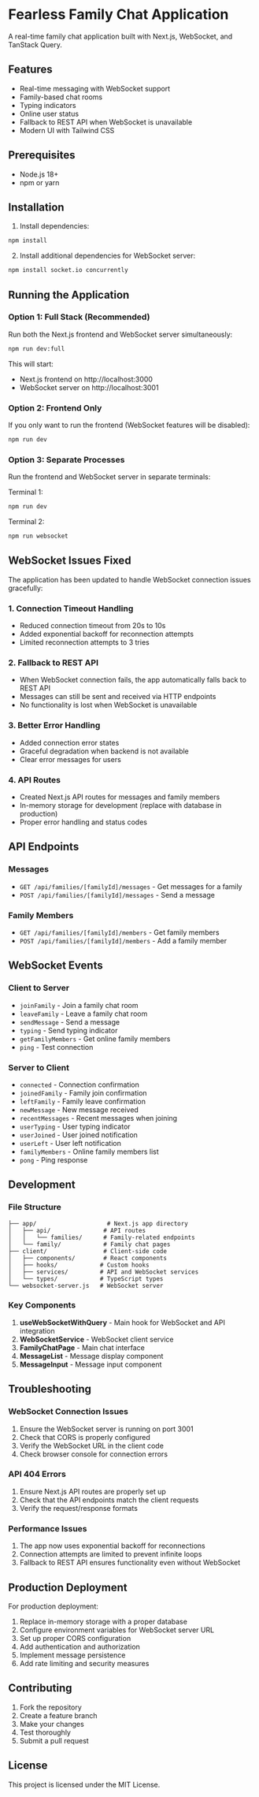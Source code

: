 # Fearless Family Chat Application

A real-time family chat application built with Next.js, WebSocket, and TanStack Query.

## Features

- Real-time messaging with WebSocket support
- Family-based chat rooms
- Typing indicators
- Online user status
- Fallback to REST API when WebSocket is unavailable
- Modern UI with Tailwind CSS

## Prerequisites

- Node.js 18+
- npm or yarn

## Installation

1. Install dependencies:

```bash
npm install
```

2. Install additional dependencies for WebSocket server:

```bash
npm install socket.io concurrently
```

## Running the Application

### Option 1: Full Stack (Recommended)

Run both the Next.js frontend and WebSocket server simultaneously:

```bash
npm run dev:full
```

This will start:

- Next.js frontend on http://localhost:3000
- WebSocket server on http://localhost:3001

### Option 2: Frontend Only

If you only want to run the frontend (WebSocket features will be disabled):

```bash
npm run dev
```

### Option 3: Separate Processes

Run the frontend and WebSocket server in separate terminals:

Terminal 1:

```bash
npm run dev
```

Terminal 2:

```bash
npm run websocket
```

## WebSocket Issues Fixed

The application has been updated to handle WebSocket connection issues gracefully:

### 1. **Connection Timeout Handling**

- Reduced connection timeout from 20s to 10s
- Added exponential backoff for reconnection attempts
- Limited reconnection attempts to 3 tries

### 2. **Fallback to REST API**

- When WebSocket connection fails, the app automatically falls back to REST API
- Messages can still be sent and received via HTTP endpoints
- No functionality is lost when WebSocket is unavailable

### 3. **Better Error Handling**

- Added connection error states
- Graceful degradation when backend is not available
- Clear error messages for users

### 4. **API Routes**

- Created Next.js API routes for messages and family members
- In-memory storage for development (replace with database in production)
- Proper error handling and status codes

## API Endpoints

### Messages

- `GET /api/families/[familyId]/messages` - Get messages for a family
- `POST /api/families/[familyId]/messages` - Send a message

### Family Members

- `GET /api/families/[familyId]/members` - Get family members
- `POST /api/families/[familyId]/members` - Add a family member

## WebSocket Events

### Client to Server

- `joinFamily` - Join a family chat room
- `leaveFamily` - Leave a family chat room
- `sendMessage` - Send a message
- `typing` - Send typing indicator
- `getFamilyMembers` - Get online family members
- `ping` - Test connection

### Server to Client

- `connected` - Connection confirmation
- `joinedFamily` - Family join confirmation
- `leftFamily` - Family leave confirmation
- `newMessage` - New message received
- `recentMessages` - Recent messages when joining
- `userTyping` - User typing indicator
- `userJoined` - User joined notification
- `userLeft` - User left notification
- `familyMembers` - Online family members list
- `pong` - Ping response

## Development

### File Structure

```
├── app/                    # Next.js app directory
│   ├── api/               # API routes
│   │   └── families/      # Family-related endpoints
│   └── family/            # Family chat pages
├── client/                # Client-side code
│   ├── components/        # React components
│   ├── hooks/            # Custom hooks
│   ├── services/         # API and WebSocket services
│   └── types/            # TypeScript types
└── websocket-server.js   # WebSocket server
```

### Key Components

1. **useWebSocketWithQuery** - Main hook for WebSocket and API integration
2. **WebSocketService** - WebSocket client service
3. **FamilyChatPage** - Main chat interface
4. **MessageList** - Message display component
5. **MessageInput** - Message input component

## Troubleshooting

### WebSocket Connection Issues

1. Ensure the WebSocket server is running on port 3001
2. Check that CORS is properly configured
3. Verify the WebSocket URL in the client code
4. Check browser console for connection errors

### API 404 Errors

1. Ensure Next.js API routes are properly set up
2. Check that the API endpoints match the client requests
3. Verify the request/response formats

### Performance Issues

1. The app now uses exponential backoff for reconnections
2. Connection attempts are limited to prevent infinite loops
3. Fallback to REST API ensures functionality even without WebSocket

## Production Deployment

For production deployment:

1. Replace in-memory storage with a proper database
2. Configure environment variables for WebSocket server URL
3. Set up proper CORS configuration
4. Add authentication and authorization
5. Implement message persistence
6. Add rate limiting and security measures

## Contributing

1. Fork the repository
2. Create a feature branch
3. Make your changes
4. Test thoroughly
5. Submit a pull request

## License

This project is licensed under the MIT License.
